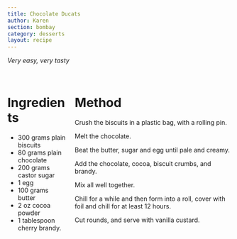 ```yaml
---
title: Chocolate Ducats
author: Karen
section: bombay
category: desserts
layout: recipe
---
```

_Very easy, very tasty_

<br>
<div class='columns'> <div class='column is-one-third p-3' markdown='1'>

# Ingredients

* 300 grams plain biscuits
* 80 grams plain chocolate
* 200 grams castor sugar
* 1 egg
* 100 grams butter
* 2 oz cocoa powder
* 1 tablespoon cherry brandy.



</div> <div class='column is-two-thirds p-3' markdown='1'>

# Method


Crush the biscuits in a plastic bag, with a rolling pin.

Melt the chocolate.

Beat the butter, sugar and egg until pale and creamy.

Add the chocolate, cocoa, biscuit crumbs, and brandy.

Mix all well together.

Chill for a while and then form into a roll, cover with foil and chill for at least 12 hours.

Cut rounds, and serve with vanilla custard.








</div> </div>
